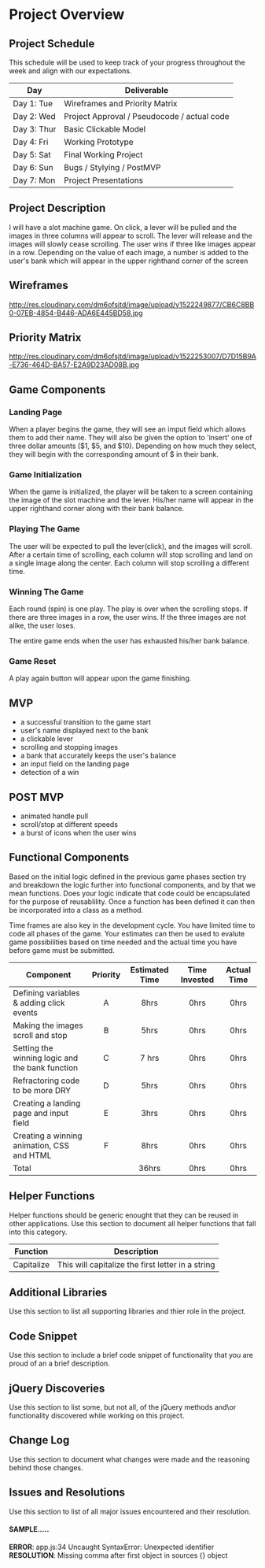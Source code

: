 # Project Overview

## Project Schedule

This schedule will be used to keep track of your progress throughout the week and align with our expectations.  

|  Day | Deliverable | 
|---|---| 
|Day 1: Tue| Wireframes and Priority Matrix|
|Day 2: Wed| Project Approval /  Pseudocode / actual code|
|Day 3: Thur| Basic Clickable Model |
|Day 4: Fri| Working Prototype |
|Day 5: Sat| Final Working Project |
|Day 6: Sun| Bugs / Stylying / PostMVP |
|Day 7: Mon| Project Presentations |


## Project Description

I will have a slot machine game. On click, a lever will be pulled and the images in three columns will appear to scroll. The lever will release and the images will slowly cease scrolling. The user wins if three like images appear in a row. Depending on the value of each image, a number is added to the user's bank which will appear in the upper righthand corner of the screen

## Wireframes

http://res.cloudinary.com/dm6ofsjtd/image/upload/v1522249877/CB6C8BB0-07EB-4854-B446-ADA6E445BD58.jpg

## Priority Matrix

http://res.cloudinary.com/dm6ofsjtd/image/upload/v1522253007/D7D15B9A-E736-464D-BA57-E2A9D23AD08B.jpg

## Game Components

### Landing Page

When a player begins the game, they will see an imput field which allows them to add their name. They will also be given the option to 'insert' one of three dollar amounts ($1, $5, and $10). Depending on how much they select, they will begin with the corresponding amount of $ in their bank.

### Game Initialization
When the game is initialized, the player will be taken to a screen containing the image of the slot machine and the lever. His/her name will appear in the upper righthand corner along with their bank balance.

### Playing The Game

The user will be expected to pull the lever(click), and the images will scroll. After a certain time of scrolling, each column will stop scrolling and land on a single image along the center. Each column will stop scrolling a different time. 

### Winning The Game

Each round (spin) is one play. The play is over when the scrolling stops. If there are three images in a row, the user wins. If the three images are not alike, the user loses. 

The entire game ends when the user has exhausted his/her bank balance.

### Game Reset

A play again button will appear upon the game finishing.

## MVP 

- a successful transition to the game start
- user's name displayed next to the bank
- a clickable lever
- scrolling and stopping images
- a bank that accurately keeps the user's balance
- an input field on the landing page
- detection of a win


## POST MVP


- animated handle pull
- scroll/stop at different speeds
- a burst of icons when the user wins

## Functional Components

Based on the initial logic defined in the previous game phases section try and breakdown the logic further into functional components, and by that we mean functions.  Does your logic indicate that code could be encapsulated for the purpose of reusablility.  Once a function has been defined it can then be incorporated into a class as a method. 

Time frames are also key in the development cycle.  You have limited time to code all phases of the game.  Your estimates can then be used to evalute game possibilities based on time needed and the actual time you have before game must be submitted. 

| Component | Priority | Estimated Time | Time Invested | Actual Time |
| --- | :---: |  :---: | :---: | :---: |
| Defining variables & adding click events | A | 8hrs| 0hrs | 0hrs |
| Making the images scroll and stop | B | 5hrs| 0hrs | 0hrs |
| Setting the winning logic and the bank function | C | 7 hrs| 0hrs | 0hrs |
| Refractoring code to be more DRY | D | 5hrs| 0hrs | 0hrs |
| Creating a landing page and input field| E| 3hrs| 0hrs | 0hrs |
| Creating a winning animation, CSS and HTML | F | 8hrs| 0hrs | 0hrs |
| Total |  | 36hrs| 0hrs | 0hrs |

## Helper Functions
Helper functions should be generic enought that they can be reused in other applications. Use this section to document all helper functions that fall into this category.

| Function | Description | 
| --- | :---: |  
| Capitalize | This will capitalize the first letter in a string | 

## Additional Libraries
 Use this section to list all supporting libraries and thier role in the project. 

## Code Snippet

Use this section to include a brief code snippet of functionality that you are proud of an a brief description.  

## jQuery Discoveries
 Use this section to list some, but not all, of the jQuery methods and\or functionality discovered while working on this project.

## Change Log
 Use this section to document what changes were made and the reasoning behind those changes.  

## Issues and Resolutions
 Use this section to list of all major issues encountered and their resolution.

#### SAMPLE.....
**ERROR**: app.js:34 Uncaught SyntaxError: Unexpected identifier                                
**RESOLUTION**: Missing comma after first object in sources {} object
